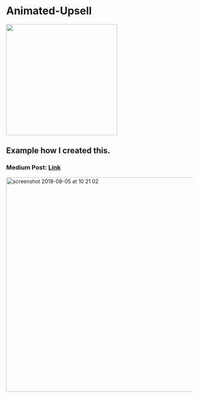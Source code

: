 # Animated-Upsell

<img src="https://user-images.githubusercontent.com/12765774/43684032-a695ecf2-9898-11e8-9bee-120991c1f62a.gif" width="300"/>

## Example how I created this. 
### Medium Post: [Link](https://medium.com/@swiftbot_54459/%EF%B8%8F-advanced-animations-simplified-swift-4-56344ddee966)

<img width="579" alt="screenshot 2018-08-05 at 10 21 02" src="https://user-images.githubusercontent.com/12765774/43684062-564ff200-9899-11e8-87cd-ad477f49c7fc.png">
